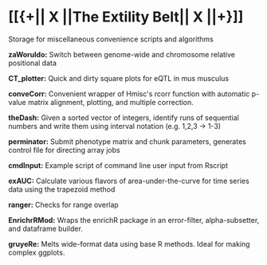 # [[{+|| X ||The Extility Belt|| X ||+}]]


Storage for miscellaneous convenience scripts and algorithms

**zaWoruldo:** Switch between genome-wide and chromosome relative positional data

**CT_plotter:** Quick and dirty square plots for eQTL in mus musculus

**conveCorr:** Convenient wrapper of Hmisc's rcorr function with automatic p-value matrix alignment, plotting, and multiple correction. 

**theDash:** Given a sorted vector of integers, identify runs of sequential numbers and write them using interval notation (e.g. 1,2,3 -> 1-3)

**perminator:** Submit phenotype matrix and chunk parameters, generates control file for directing array jobs

**cmdInput:** Example script of command line user input from Rscript

**exAUC:** Calculate various flavors of area-under-the-curve for time series data using the trapezoid method

**ranger:** Checks for range overlap 

**EnrichrRMod:** Wraps the enrichR package in an error-filter, alpha-subsetter, and dataframe builder. 

**gruyeRe:** Melts wide-format data using base R methods. Ideal for making complex ggplots. 
